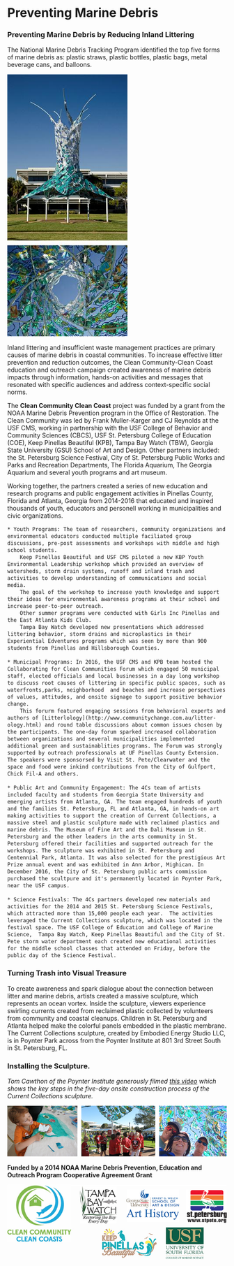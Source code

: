 # Preventing Marine Debris

### Preventing Marine Debris by Reducing Inland Littering

The National Marine Debris Tracking Program identified the top five forms of marine debris as: plastic straws, plastic bottles, plastic bags, metal beverage cans, and balloons. 

![clean comm img 1](/assets/img/clean_comm_img1.jpg)

Inland littering and insufficient waste management practices are primary causes of marine debris in coastal communities. 
To increase effective litter prevention and reduction outcomes, the Clean Community-Clean Coast education and outreach campaign created awareness of marine debris impacts through information, hands-on activities and messages that resonated with specific audiences and address context-specific social norms.

The **Clean Community Clean Coast** project was funded by a grant from the NOAA Marine Debris Prevention program in the Office of Restoration. The Clean Community was led by Frank Muller-Karger and CJ Reynolds at the USF CMS, working in partnership with the USF College of Behavior and Community Sciences (CBCS), USF St. Petersburg College of Education (COE), Keep Pinellas Beautiful (KPB), Tampa Bay Watch (TBW), Georgia State University (GSU) School of Art and Design. Other partners included: the St. Petersburg Science Festival, City of St. Petersburg Public Works and Parks and Recreation Departments, The Florida Aquarium, The Georgia Aquarium and several youth programs and art museum.

Working together, the partners created a series of new education and research programs and public engagement activities in Pinellas County, Florida and Atlanta, Georgia from 2014-2016 that educated and inspired thousands of youth, educators and personell working in municipalities and civic organizations.  

    * Youth Programs: The team of researchers, community organizations and environmental educators conducted multiple faciliated group discussions, pre-post assessments and workshops with middle and high school students.  
        Keep Pinellas Beautiful and USF CMS piloted a new KBP Youth Environmental Leadership workshop which provided an overview of watersheds, storm drain systems, runoff and inland trash and activities to develop understanding of communications and social media. 
        The goal of the workshop to increase youth knowledge and support their ideas for environmental awareness programs at their school and increase peer-to-peer outreach. 
        Other summer programs were conducted with Girls Inc Pinellas and the East Atlanta Kids Club. 
        Tampa Bay Watch developed new presentations which addressed littering behavior, storm drains and microplastics in their Experiential Edventures programs which was seen by more than 900 students from Pinellas and Hillsborough Counties. 

    * Municipal Programs: In 2016, the USF CMS and KPB team hosted the Collaborating for Clean Communities Forum which engaged 50 municipal staff, elected officials and local businesses in a day long workshop to discuss root causes of littering in specific public spaces, such as waterfronts,parks, neighborhood  and beaches and increase perspectives of values, attitudes, and onsite signage to support positive behavior change. 
        This forurm featured engaging sessions from behavioral experts and authors of [Litterlology](http://www.communitychange.com.au/litter-ology.html) and round table discussions about common issues chosen by the participants. The one-day forum sparked increased collaboration between organizations and several municipalities implemented additional green and sustainablities programs. The Forum was strongly supported by outreach professionals at UF Pinellas County Extension. The speakers were sponsorsed by Visit St. Pete/Clearwater and the space and food were inkind contributions from the City of Gulfport, Chick Fil-A and others.

    * Public Art and Community Engagement: The 4Cs team of artists included faculty and students from Georgia State University and emerging artists from Atlanta, GA. The team engaged hundreds of youth and the families St. Petersburg, FL and Atlanta, GA, in hands-on art making activities to support the creation of Current Collections, a massive steel and plastic sculpture made with reclaimed plastics and marine debris. The Museum of Fine Art and the Dali Museum in St. Petersburg and the other leaders in the arts community in St. Petersburg offered their facilities and supported outreach for the workshops. The sculpture was exhibited in St. Petersburg and Centennial Park, Atlanta. It was also selected for the prestigious Art Prize annual event and was exhibited in Ann Arbor, Mighican. In December 2016, the City of St. Petersburg public arts commission purchased the scultpure and it's permanently located in Poynter Park, near the USF campus.   

    * Science Festivals: The 4Cs partners developed new materials and activities for the 2014 and 2015 St. Petersburg Science Festivals, which attracted more than 15,000 people each year.  The activities leveraged the Current Collections sculpture, which was located in the festival space. The USF College of Education and College of Marine Science,  Tampa Bay Watch, Keep Pinellas Beautiful and the City of St. Pete storm water department each created new educational activities for the middle school classes that attended on Friday, before the public day of the Science Festival. 

### Turning Trash into Visual Treasure
To create awareness and spark dialogue about the connection between litter and marine debris, artists created a massive sculpture, which represents an ocean vortex. Inside the sculpture, viewers experience swirling currents created from reclaimed plastic collected by volunteers from community and coastal cleanups. Children in St. Petersburg and Atlanta helped make the colorful panels embedded in the plastic membrane. The Current Collections sculpture, created by Embodied Energy Studio LLC, is in Poynter Park across from the Poynter Institute at 801 3rd Street South in St. Petersburg, FL.

### Installing the Sculpture. 

*Tom Cawthon of the Poynter Institute generously filmed [this video](https://www.youtube.com/watch?v=lECoVx0mNlU) which shows the key steps in the five-day onsite construction process of the Current Collections sculpture.*

![clean community 2 images](/assets/img/clean_comm_img2.jpg)


**Funded by a 2014 NOAA Marine Debris Prevention, Education and Outreach Program Cooperative Agreement Grant**

![CCCC logos](/assets/img/CCCC_spon_logos.jpg)
